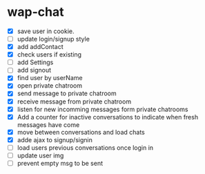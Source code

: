 # wap-chat
- [x] save user in cookie.
- [ ] update login/signup style
- [x] add addContact
- [x] check users if existing 
- [ ] add Settings
- [ ] add signout
- [x] find user by userName
- [x] open private chatroom
- [x] send message to private chatroom
- [x] receive message from private chatroom
- [x] listen for new incomming messages form private chatrooms
- [x] Add a counter for inactive conversations to indicate when fresh messages have come
- [x] move between conversations and load chats
- [X] adde ajax to signup/signin
- [ ] load users previous conversations once login in 
- [ ] update user img
- [ ] prevent empty msg to be sent
